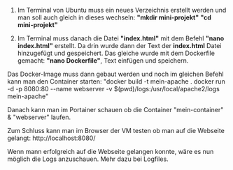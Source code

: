 1. Im Terminal von Ubuntu muss ein neues Verzeichnis erstellt werden und man soll auch gleich in dieses wechseln:
**"mkdir mini-projekt"**
**"cd mini-projekt"**

2. Im Terminal muss danach die Datei **"index.html"** mit dem Befehl **"nano index.html"** erstellt. Da drin wurde dann der Text der **index.html** Datei hinzugefügt und gespeichert.
Das gleiche wurde mit dem Dockerfile gemacht: **"nano Dockerfile"**, Text einfügen und speichern.

Das Docker-Image muss dann gebaut werden und noch im gleichen Befehl kann man den Container starten: "docker build -t mein-apache .
docker run -d -p 8080:80 --name webserver -v $(pwd)/logs:/usr/local/apache2/logs mein-apache"

Danach kann man im Portainer schauen ob die Container "mein-container" & "webserver" laufen.

Zum Schluss kann man im Browser der VM testen ob man auf die Webseite gelangt: http://localhost:8080/

Wenn mann erfolgreich auf die Webseite gelangen konnte, wäre es nun möglich die Logs anzuschauen. Mehr dazu bei Logfiles.
